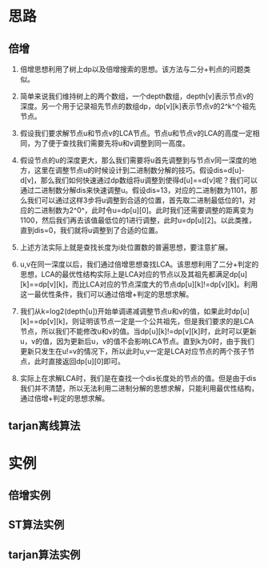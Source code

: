 # 思路
## 倍增
1. 倍增思想利用了树上dp以及倍增搜索的思想。该方法与二分+判点的问题类似。

2. 简单来说我们维持树上的两个数组，一个depth数组，depth[v]表示节点v的深度。另一个用于记录祖先节点的数组dp，dp[v][k]表示节点v的2^k^个祖先节点。

3. 假设我们要求解节点u和节点v的LCA节点。节点u和节点v的LCA的高度一定相同，为了便于查找我们需要先将u和v调整到同一高度。

4. 假设节点的u的深度更大，那么我们需要将u首先调整到与节点v同一深度的地方，这里在调整节点u的时候设计到二进制数分解的技巧。假设dis=d[u]-d[v]，那么我们如何快速通过dp数组将u调整到使得d[u]==d[v]呢？我们可以通过二进制数分解dis来快速调整u。假设dis=13，对应的二进制数为1101，那么我们可以通过这样3步将u调整到合适的位置，首先取二进制最低位的1，对应的二进制数为2^0^，此时令u=dp[u][0]。此时我们还需要调整的距离变为1100，然后我们再去该值最低位的1进行调整，此时u=dp[u][2]。以此类推，直到dis=0，我们就将u调整到了合适的位置。

5. 上述方法实际上就是查找长度为i处位置数的普遍思想，要注意扩展。

6. u,v在同一深度以后，我们通过倍增思想查找LCA。该思想利用了二分+判定的思想，LCA的最优性结构实际上是LCA对应的节点以及其祖先都满足dp[u][k]==dp[v][k]，而比LCA对应的节点深度大的节点dp[u][k]!=dp[v][k]。利用这一最优性条件，我们可以通过倍增+判定的思想求解。

7. 我们从k=log2(depth[u])开始单调递减调整节点u和v的值，如果此时dp[u][k]==dp[v][k]，则证明该节点一定是一个公共祖先，但是我们要求的是LCA节点，所以我们不能修改u和v的值。当dp[u][k]!=dp[v][k]时，此时可以更新u，v的值，因为更新后u，v的值不会影响LCA节点。直到k为0时，由于我们更新只发生在u!=v的情况下，所以此时u,v一定是LCA对应节点的两个孩子节点，此时直接返回dp[u][0]即可。

8. 实际上在求解LCA时，我们是在查找一个dis长度处的节点的值。但是由于dis我们并不清楚，所以无法利用二进制分解的思想求解，只能利用最优性结构，通过倍增+判定的思想求解。

## tarjan离线算法

# 实例
## 倍增实例

## ST算法实例

## tarjan算法实例
